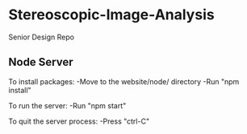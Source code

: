 # Stereoscopic-Image-Analysis
Senior Design Repo

## Node Server
To install packages:
-Move to the website/node/ directory
-Run "npm install"

To run the server:
-Run "npm start"

To quit the server process:
-Press "ctrl-C"